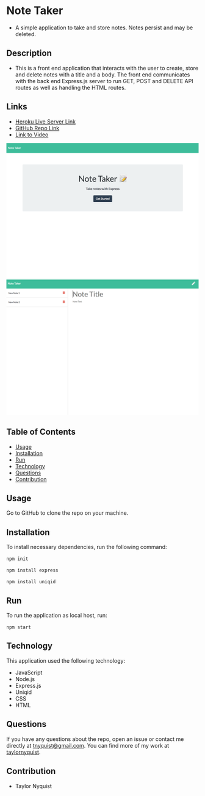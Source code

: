 # Note Taker
* A simple application to take and store notes.  Notes persist and may be deleted.

## Description
* This is a front end application that interacts with the user to create, store and delete notes with a title and a body.  The front end communicates with the back end Express.js server to run GET, POST and DELETE API routes as well as handling the HTML routes.

## Links
* [Heroku Live Server Link](https://guarded-headland-65223.herokuapp.com/)
* [GitHub Repo Link](https://github.com/taylornyquist/note-taker)
* [Link to Video](https://drive.google.com/file/d/1X4iDYOq_6Gii7T_ZCzeEGn8lCjA6uAGn/view)

<img src="./public/assets/images/screen-shot1.png" alt="" />
<img src="./public/assets/images/screen-shot2.png" alt="" />

## Table of Contents

* [Usage](#usage)
* [Installation](#installation)
* [Run](#run)
* [Technology](#technology)
* [Questions](#questions)
* [Contribution](#contribution)

## Usage
Go to GitHub to clone the repo on your machine.

## Installation
To install necessary dependencies, run the following command:
```
npm init
```
```
npm install express
```
```
npm install uniqid
```

## Run
To run the application as local host, run:
```
npm start
```

## Technology
This application used the following technology:

* JavaScript
* Node.js
* Express.js
* Uniqid
* CSS
* HTML

## Questions
If you have any questions about the repo, open an issue or contact me directly at tnyquist@gmail.com.  You can find more of my work at [taylornyquist](https://github.com/taylornyquist).


## Contribution
* Taylor Nyquist
